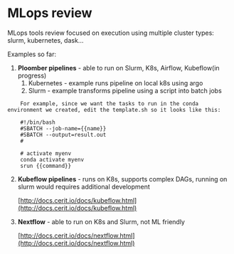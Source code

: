 # MLops review 
MLops tools review focused on execution using multiple cluster types: slurm, kubernetes, dask...

Examples so far:
1. **Ploomber pipelines** - able to run on Slurm, K8s, Airflow, Kubeflow(in progress)
   1. Kubernetes - example runs pipeline on local k8s using argo
   2. Slurm - example transforms pipeline using a script into batch jobs
   
```
    For example, since we want the tasks to run in the conda environment we created, edit the template.sh so it looks like this:

    #!/bin/bash
    #SBATCH --job-name={{name}}
    #SBATCH --output=result.out
    #
    
    # activate myenv
    conda activate myenv
    srun {{command}}
```
2. **Kubeflow pipelines** - runs on K8s, supports complex DAGs, running on slurm would requires additional development

   [http://docs.cerit.io/docs/kubeflow.html](http://docs.cerit.io/docs/kubeflow.html)

3. **Nextflow** - able to run on K8s and Slurm, not ML friendly

   [http://docs.cerit.io/docs/nextflow.html](http://docs.cerit.io/docs/nextflow.html)
